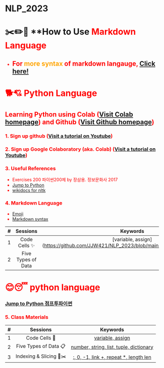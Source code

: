 # NLP_2023

# ✂️✏️📌 **How to Use <font color = 'red'> Markdown Language
- ## For <font color = 'orange'> more syntax</font> of markdown langauge, [Click here!](https://www.markdownguide.org/basic-syntax/)

# 🐕💘 **Python Language**

## **Learning Python** using **Colab** ([Visit Colab homepage](https://colab.research.google.com/?utm_source=scs-index)) and **Github** ([Visit Github homepage](https://github.com/))

### **1. Sign up github** ([Visit a tutorial on Youtube](https://www.youtube.com/watch?v=c-NikCpec7U))
### **2. Sign up Google Colaboratory** (aka. Colab) ([Visit a tutorial on Youtube](https://www.youtube.com/watch?v=2X_EU18OeYM))

### **3. Useful References**
- Exercises 200 파이썬200제 by 장삼용. 정보문화사 2017
- [Jump to Python](https://wikidocs.net/book/1)
- [wikidocs for nltk](https://wikidocs.net/21667)

### **4. Markdown Language**
* [Emoji](https://gist.github.com/rxaviers/7360908)
* [Markdown syntax](https://www.markdownguide.org/basic-syntax/)

| # |Sessions | Keywords|
|:--:|:--:|:--:|
|1 |Code Cells ✨ | [variable, assign] (https://github.com/JJW421/NLP_2023/blob/main/1_CodeCells_Basic_.ipynb)|
|2 | Five Types of Data |

# 😊😴 python language
### [Jump to Python 점프투파이썬](https://wikidocs.net/book/1)


### **5. Class Materials**
| # | Sessions | Keywords |
|:--:|:--:|:--:|
| 1 | Code Cells 🐾 | [variable, assign](https://github.com/JJW421/NLP_2023/blob/main/1_CodeCells_Basic_.ipynb)|  
| 2 | Five Types of Data 📋| [number, string, list, tuple, dictionary](https://github.com/JJW421/NLP_2023/blob/main/2_FiveTypesofData.ipynb)|
| 3 | Indexing & Slicing 📌✂️ | [:, 0, -1, link +, repeat *, length len](https://github.com/ms624atyale/NLP_2023/blob/main/3_Indexing_Slicing.ipynb)|


